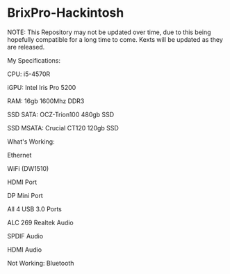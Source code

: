 # BrixPro-Hackintosh

NOTE: This Repository may not be updated over time, due to this being hopefully compatible for a long time to come. Kexts will be updated as they are released.

My Specifications:



CPU: i5-4570R

iGPU: Intel Iris Pro 5200

RAM: 16gb 1600Mhz DDR3

SSD SATA: OCZ-Trion100 480gb SSD

SSD MSATA: Crucial CT120 120gb SSD





What's Working:



Ethernet

WiFi (DW1510)

HDMI Port

DP Mini Port

All 4 USB 3.0 Ports

ALC 269 Realtek Audio

SPDIF Audio

HDMI Audio




Not Working:
Bluetooth
